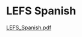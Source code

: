 # LEFS Spanish

[LEFS_Spanish.pdf](LEFS%20Spanish%207b1204ae9ff343928db5bab8cea24839/LEFS_Spanish.pdf)